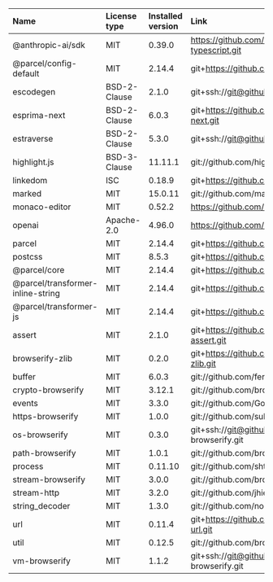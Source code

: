 | Name                              | License type | Installed version | Link                                                       |
| :-------------------------------- | :----------- | :---------------- | :--------------------------------------------------------- |
| @anthropic-ai/sdk                 | MIT          | 0.39.0            | https://github.com/anthropics/anthropic-sdk-typescript.git |
| @parcel/config-default            | MIT          | 2.14.4            | git+https://github.com/parcel-bundler/parcel.git           |
| escodegen                         | BSD-2-Clause | 2.1.0             | git+ssh://git@github.com/estools/escodegen.git             |
| esprima-next                      | BSD-2-Clause | 6.0.3             | git+https://github.com/node-projects/esprima-next.git      |
| estraverse                        | BSD-2-Clause | 5.3.0             | git+ssh://git@github.com/estools/estraverse.git            |
| highlight.js                      | BSD-3-Clause | 11.11.1           | git://github.com/highlightjs/highlight.js.git              |
| linkedom                          | ISC          | 0.18.9            | git+https://github.com/WebReflection/linkedom.git          |
| marked                            | MIT          | 15.0.11           | git://github.com/markedjs/marked.git                       |
| monaco-editor                     | MIT          | 0.52.2            | https://github.com/microsoft/monaco-editor                 |
| openai                            | Apache-2.0   | 4.96.0            | https://github.com/openai/openai-node.git                  |
| parcel                            | MIT          | 2.14.4            | git+https://github.com/parcel-bundler/parcel.git           |
| postcss                           | MIT          | 8.5.3             | git+https://github.com/postcss/postcss.git                 |
| @parcel/core                      | MIT          | 2.14.4            | git+https://github.com/parcel-bundler/parcel.git           |
| @parcel/transformer-inline-string | MIT          | 2.14.4            | git+https://github.com/parcel-bundler/parcel.git           |
| @parcel/transformer-js            | MIT          | 2.14.4            | git+https://github.com/parcel-bundler/parcel.git           |
| assert                            | MIT          | 2.1.0             | git+https://github.com/browserify/commonjs-assert.git      |
| browserify-zlib                   | MIT          | 0.2.0             | git+https://github.com/devongovett/browserify-zlib.git     |
| buffer                            | MIT          | 6.0.3             | git://github.com/feross/buffer.git                         |
| crypto-browserify                 | MIT          | 3.12.1            | git://github.com/browserify/crypto-browserify.git          |
| events                            | MIT          | 3.3.0             | git://github.com/Gozala/events.git                         |
| https-browserify                  | MIT          | 1.0.0             | git://github.com/substack/https-browserify.git             |
| os-browserify                     | MIT          | 0.3.0             | git+ssh://git@github.com/CoderPuppy/os-browserify.git      |
| path-browserify                   | MIT          | 1.0.1             | git://github.com/browserify/path-browserify.git            |
| process                           | MIT          | 0.11.10           | git://github.com/shtylman/node-process.git                 |
| stream-browserify                 | MIT          | 3.0.0             | git://github.com/browserify/stream-browserify.git          |
| stream-http                       | MIT          | 3.2.0             | git://github.com/jhiesey/stream-http.git                   |
| string_decoder                    | MIT          | 1.3.0             | git://github.com/nodejs/string_decoder.git                 |
| url                               | MIT          | 0.11.4            | git+https://github.com/defunctzombie/node-url.git          |
| util                              | MIT          | 0.12.5            | git://github.com/browserify/node-util.git                  |
| vm-browserify                     | MIT          | 1.1.2             | git+ssh://git@github.com/substack/vm-browserify.git        |

